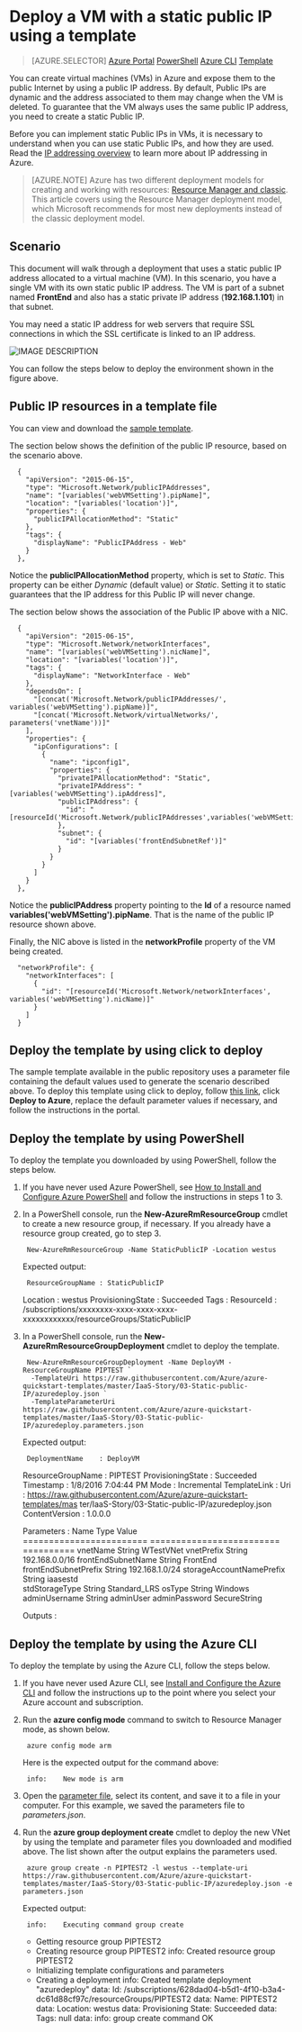 <properties 
   pageTitle="Deploy a VM with a static public IP using a template in Resource Manager | Microsoft Azure"
   description="Learn how to deploy VMs with a static public IP using a template in Resource Manager"
   services="virtual-network"
   documentationCenter="na"
   authors="telmosampaio"
   manager="carmonm"
   editor=""
   tags="azure-resource-manager"
/>

<tags  
   ms.service="virtual-network"
   ms.devlang="na"
   ms.topic="article"
   ms.tgt_pltfrm="na"
   ms.workload="infrastructure-services"
   ms.date="01/08/2016"
   ms.author="telmos" />

# Deploy a VM with a static public IP using a template
> [AZURE.SELECTOR]
[Azure Portal](virtual-network-deploy-static-pip-arm-portal.md)
[PowerShell](virtual-network-deploy-static-pip-arm-ps.md)
[Azure CLI](virtual-network-deploy-static-pip-arm-cli.md)
[Template](virtual-network-deploy-static-pip-arm-template.md)


You can create virtual machines (VMs) in Azure and expose them to the public Internet by using a public IP address. By default, Public IPs are dynamic and the address associated to them may change when the VM is deleted. To guarantee that the VM always uses the same public IP address, you need to create a static Public IP. 

Before you can implement static Public IPs in VMs, it is necessary to understand when you can use static Public IPs, and how they are used. Read the [IP addressing overview](virtual-network-ip-addresses-overview-arm.md) to learn more about IP addressing in Azure.



> [AZURE.NOTE] Azure has two different deployment models for creating and working with resources:  [Resource Manager and classic](../resource-manager-deployment-model.md).  This article covers using the Resource Manager deployment model, which Microsoft recommends for most new deployments instead of the classic deployment model.

## Scenario

This document will walk through a deployment that uses a static public IP address allocated to a virtual machine (VM). In this scenario, you have a single VM with its own static public IP address. The VM is part of a subnet named **FrontEnd** and also has a static private IP address (**192.168.1.101**) in that subnet.

You may need a static IP address for web servers that require SSL connections in which the SSL certificate is linked to an IP address. 

![IMAGE DESCRIPTION](./media/virtual-network-deploy-static-pip-scenario-include/figure1.png)

You can follow the steps below to deploy the environment shown in the figure above.


## Public IP resources in a template file
You can view and download the [sample template](https://raw.githubusercontent.com/Azure/azure-quickstart-templates/master/IaaS-Story/03-Static-public-IP/azuredeploy.json).

The section below shows the definition of the public IP resource, based on the scenario above.

      {
        "apiVersion": "2015-06-15",
        "type": "Microsoft.Network/publicIPAddresses",
        "name": "[variables('webVMSetting').pipName]",
        "location": "[variables('location')]",
        "properties": {
          "publicIPAllocationMethod": "Static"
        },
        "tags": {
          "displayName": "PublicIPAddress - Web"
        }
      },

Notice the **publicIPAllocationMethod** property, which is set to *Static*. This property can be either *Dynamic* (default value) or *Static*. Setting it to static guarantees that the IP address for this Public IP will never change. 

The section below shows the association of the Public IP above with a NIC.

      {
        "apiVersion": "2015-06-15",
        "type": "Microsoft.Network/networkInterfaces",
        "name": "[variables('webVMSetting').nicName]",
        "location": "[variables('location')]",
        "tags": {
          "displayName": "NetworkInterface - Web"
        },
        "dependsOn": [
          "[concat('Microsoft.Network/publicIPAddresses/', variables('webVMSetting').pipName)]",
          "[concat('Microsoft.Network/virtualNetworks/', parameters('vnetName'))]"
        ],
        "properties": {
          "ipConfigurations": [
            {
              "name": "ipconfig1",
              "properties": {
                "privateIPAllocationMethod": "Static",
                "privateIPAddress": "[variables('webVMSetting').ipAddress]",
                "publicIPAddress": {
                  "id": "[resourceId('Microsoft.Network/publicIPAddresses',variables('webVMSetting').pipName)]"
                },
                "subnet": {
                  "id": "[variables('frontEndSubnetRef')]"
                }
              }
            }
          ]
        }
      },

Notice the **publicIPAddress** property pointing to the **Id** of a resource named **variables('webVMSetting').pipName**. That is the name of the public IP resource shown above.

Finally, the NIC above is listed in the **networkProfile** property of the VM being created.

      "networkProfile": {
        "networkInterfaces": [
          {
            "id": "[resourceId('Microsoft.Network/networkInterfaces', variables('webVMSetting').nicName)]"
          }
        ]
      }

## Deploy the template by using click to deploy
The sample template available in the public repository uses a parameter file containing the default values used to generate the scenario described above. To deploy this template using click to deploy, follow [this link](https://github.com/Azure/azure-quickstart-templates/tree/master/IaaS-Story/03-Static-public-IP), click **Deploy to Azure**, replace the default parameter values if necessary, and follow the instructions in the portal.

## Deploy the template by using PowerShell
To deploy the template you downloaded by using PowerShell, follow the steps below.

1. If you have never used Azure PowerShell, see [How to Install and Configure Azure PowerShell](powershell-install-configure.md) and follow the instructions in steps 1 to 3.

2. In a PowerShell console, run the **New-AzureRmResourceGroup** cmdlet to create a new resource group, if necessary. If you already have a resource group created, go to step 3.

        New-AzureRmResourceGroup -Name StaticPublicIP -Location westus

    Expected output:

        ResourceGroupName : StaticPublicIP
     Location          : westus
     ProvisioningState : Succeeded
     Tags              : 
     ResourceId        : /subscriptions/xxxxxxxx-xxxx-xxxx-xxxx-xxxxxxxxxxxx/resourceGroups/StaticPublicIP
3. In a PowerShell console, run the **New-AzureRmResourceGroupDeployment** cmdlet to deploy the template.

        New-AzureRmResourceGroupDeployment -Name DeployVM -ResourceGroupName PIPTEST `
         -TemplateUri https://raw.githubusercontent.com/Azure/azure-quickstart-templates/master/IaaS-Story/03-Static-public-IP/azuredeploy.json `
         -TemplateParameterUri https://raw.githubusercontent.com/Azure/azure-quickstart-templates/master/IaaS-Story/03-Static-public-IP/azuredeploy.parameters.json

    Expected output:

        DeploymentName    : DeployVM
     ResourceGroupName : PIPTEST
     ProvisioningState : Succeeded
     Timestamp         : 1/8/2016 7:04:44 PM
     Mode              : Incremental
     TemplateLink      : 
                         Uri            : https://raw.githubusercontent.com/Azure/azure-quickstart-templates/mas
                         ter/IaaS-Story/03-Static-public-IP/azuredeploy.json
                         ContentVersion : 1.0.0.0

     Parameters        : 
                         Name                      Type                       Value     
                         ========================  =========================  ==========
                         vnetName                  String                     WTestVNet 
                         vnetPrefix                String                     192.168.0.0/16
                         frontEndSubnetName        String                     FrontEnd  
                         frontEndSubnetPrefix      String                     192.168.1.0/24
                         storageAccountNamePrefix  String                     iaasestd  
                         stdStorageType            String                     Standard_LRS
                         osType                    String                     Windows   
                         adminUsername             String                     adminUser 
                         adminPassword             SecureString                         

     Outputs           : 


## Deploy the template by using the Azure CLI
To deploy the template by using the Azure CLI, follow the steps below.

1. If you have never used Azure CLI, see [Install and Configure the Azure CLI](xplat-cli.md) and follow the instructions up to the point where you select your Azure account and subscription.
2. Run the **azure config mode** command to switch to Resource Manager mode, as shown below.

        azure config mode arm

    Here is the expected output for the command above:

        info:    New mode is arm
3. Open the [parameter file](https://raw.githubusercontent.com/Azure/azure-quickstart-templates/master/IaaS-Story/03-Static-public-IP/azuredeploy.parameters.json), select its content, and save it to a file in your computer. For this example, we saved the parameters file to *parameters.json*.

4. Run the **azure group deployment create** cmdlet to deploy the new VNet by using the template and parameter files you downloaded and modified above. The list shown after the output explains the parameters used.

        azure group create -n PIPTEST2 -l westus --template-uri https://raw.githubusercontent.com/Azure/azure-quickstart-templates/master/IaaS-Story/03-Static-public-IP/azuredeploy.json -e parameters.json

    Expected output:

        info:    Executing command group create
     + Getting resource group PIPTEST2
     + Creating resource group PIPTEST2
     info:    Created resource group PIPTEST2
     + Initializing template configurations and parameters
     + Creating a deployment
     info:    Created template deployment "azuredeploy"
     data:    Id:                  /subscriptions/628dad04-b5d1-4f10-b3a4-dc61d88cf97c/resourceGroups/PIPTEST2
     data:    Name:                PIPTEST2
     data:    Location:            westus
     data:    Provisioning State:  Succeeded
     data:    Tags: null
     data:
     info:    group create command OK

